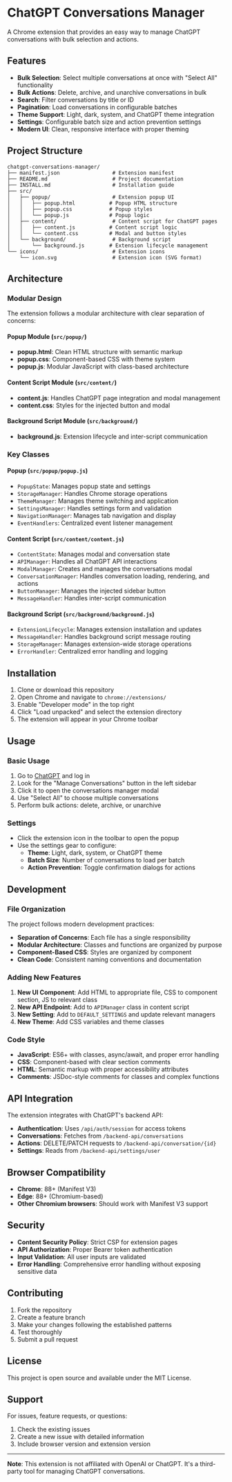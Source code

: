 # ChatGPT Conversations Manager

A Chrome extension that provides an easy way to manage ChatGPT conversations with bulk selection and actions.

## Features

- **Bulk Selection**: Select multiple conversations at once with "Select All" functionality
- **Bulk Actions**: Delete, archive, and unarchive conversations in bulk
- **Search**: Filter conversations by title or ID
- **Pagination**: Load conversations in configurable batches
- **Theme Support**: Light, dark, system, and ChatGPT theme integration
- **Settings**: Configurable batch size and action prevention settings
- **Modern UI**: Clean, responsive interface with proper theming

## Project Structure

```
chatgpt-conversations-manager/
├── manifest.json                 # Extension manifest
├── README.md                     # Project documentation
├── INSTALL.md                    # Installation guide
├── src/
│   ├── popup/                    # Extension popup UI
│   │   ├── popup.html           # Popup HTML structure
│   │   ├── popup.css            # Popup styles
│   │   └── popup.js             # Popup logic
│   ├── content/                  # Content script for ChatGPT pages
│   │   ├── content.js           # Content script logic
│   │   └── content.css          # Modal and button styles
│   └── background/               # Background script
│       └── background.js        # Extension lifecycle management
└── icons/                        # Extension icons
    └── icon.svg                  # Extension icon (SVG format)
```

## Architecture

### Modular Design

The extension follows a modular architecture with clear separation of concerns:

#### **Popup Module** (`src/popup/`)
- **popup.html**: Clean HTML structure with semantic markup
- **popup.css**: Component-based CSS with theme system
- **popup.js**: Modular JavaScript with class-based architecture

#### **Content Script Module** (`src/content/`)
- **content.js**: Handles ChatGPT page integration and modal management
- **content.css**: Styles for the injected button and modal

#### **Background Script Module** (`src/background/`)
- **background.js**: Extension lifecycle and inter-script communication

### Key Classes

#### Popup (`src/popup/popup.js`)
- `PopupState`: Manages popup state and settings
- `StorageManager`: Handles Chrome storage operations
- `ThemeManager`: Manages theme switching and application
- `SettingsManager`: Handles settings form and validation
- `NavigationManager`: Manages tab navigation and display
- `EventHandlers`: Centralized event listener management

#### Content Script (`src/content/content.js`)
- `ContentState`: Manages modal and conversation state
- `APIManager`: Handles all ChatGPT API interactions
- `ModalManager`: Creates and manages the conversations modal
- `ConversationManager`: Handles conversation loading, rendering, and actions
- `ButtonManager`: Manages the injected sidebar button
- `MessageHandler`: Handles inter-script communication

#### Background Script (`src/background/background.js`)
- `ExtensionLifecycle`: Manages extension installation and updates
- `MessageHandler`: Handles background script message routing
- `StorageManager`: Manages extension-wide storage operations
- `ErrorHandler`: Centralized error handling and logging

## Installation

1. Clone or download this repository
2. Open Chrome and navigate to `chrome://extensions/`
3. Enable "Developer mode" in the top right
4. Click "Load unpacked" and select the extension directory
5. The extension will appear in your Chrome toolbar

## Usage

### Basic Usage
1. Go to [ChatGPT](https://chatgpt.com) and log in
2. Look for the "Manage Conversations" button in the left sidebar
3. Click it to open the conversations manager modal
4. Use "Select All" to choose multiple conversations
5. Perform bulk actions: delete, archive, or unarchive

### Settings
- Click the extension icon in the toolbar to open the popup
- Use the settings gear to configure:
  - **Theme**: Light, dark, system, or ChatGPT theme
  - **Batch Size**: Number of conversations to load per batch
  - **Action Prevention**: Toggle confirmation dialogs for actions

## Development

### File Organization

The project follows modern development practices:

- **Separation of Concerns**: Each file has a single responsibility
- **Modular Architecture**: Classes and functions are organized by purpose
- **Component-Based CSS**: Styles are organized by component
- **Clean Code**: Consistent naming conventions and documentation

### Adding New Features

1. **New UI Component**: Add HTML to appropriate file, CSS to component section, JS to relevant class
2. **New API Endpoint**: Add to `APIManager` class in content script
3. **New Setting**: Add to `DEFAULT_SETTINGS` and update relevant managers
4. **New Theme**: Add CSS variables and theme classes

### Code Style

- **JavaScript**: ES6+ with classes, async/await, and proper error handling
- **CSS**: Component-based with clear section comments
- **HTML**: Semantic markup with proper accessibility attributes
- **Comments**: JSDoc-style comments for classes and complex functions

## API Integration

The extension integrates with ChatGPT's backend API:

- **Authentication**: Uses `/api/auth/session` for access tokens
- **Conversations**: Fetches from `/backend-api/conversations`
- **Actions**: DELETE/PATCH requests to `/backend-api/conversation/{id}`
- **Settings**: Reads from `/backend-api/settings/user`

## Browser Compatibility

- **Chrome**: 88+ (Manifest V3)
- **Edge**: 88+ (Chromium-based)
- **Other Chromium browsers**: Should work with Manifest V3 support

## Security

- **Content Security Policy**: Strict CSP for extension pages
- **API Authorization**: Proper Bearer token authentication
- **Input Validation**: All user inputs are validated
- **Error Handling**: Comprehensive error handling without exposing sensitive data

## Contributing

1. Fork the repository
2. Create a feature branch
3. Make your changes following the established patterns
4. Test thoroughly
5. Submit a pull request

## License

This project is open source and available under the MIT License.

## Support

For issues, feature requests, or questions:
1. Check the existing issues
2. Create a new issue with detailed information
3. Include browser version and extension version

---

**Note**: This extension is not affiliated with OpenAI or ChatGPT. It's a third-party tool for managing ChatGPT conversations.

